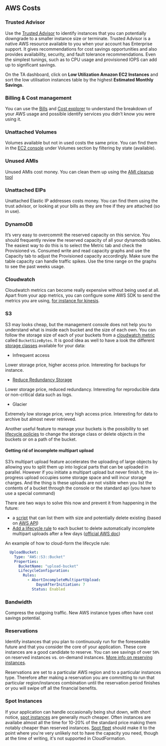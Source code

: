 AWS Costs
---------

### Trusted Advisor

Use the [Trusted Advisor](https://console.aws.amazon.com/trustedadvisor/home?#/dashboard) to identify instances that you can potentially downgrade to a smaller instance size or terminate. Trusted Advisor is a native AWS resource available to you when your account has Enterprise support. It gives recommendations for cost savings opportunities and also provides availability, security, and fault tolerance recommendations. Even the simplest tunings, such as to CPU usage and provisioned IOPS can add up to significant savings.

On the TA dashboard, click on **Low Utilization Amazon EC2 Instances** and sort the low utilisation instances table by the highest **Estimated Monthly Savings**. 

### Billing & Cost management
You can use the [Bills](https://console.aws.amazon.com/billing/home?region=eu-west-1#/bill) and [Cost explorer](https://console.aws.amazon.com/billing/home?region=eu-west-1#/bill) to understand the breakdown of your AWS usage and possible identify services you didn’t know you were using it.

### Unattached Volumes
Volumes available but not in used costs the same price. You can find them in the [EC2 console](https://eu-west-1.console.aws.amazon.com/ec2/v2/home?region=eu-west-1#Volumes:state=available;sort=size) under Volumes section by filtering by state (available).

### Unused AMIs
Unused AMIs cost money. You can clean them up using the [AMI cleanup tool](https://github.com/guardian/deploy-tools-platform/tree/master/cleanup)

### Unattached EIPs
Unattached Elastic IP addresses costs money. You can find them using the trust advisor, or looking at your bills as they are free if they are attached (so in use).

### DynamoDB
It’s very easy to overcommit the reserved capacity on this service. You should frequently review the reserved capacity of all your dynamodb tables. 
The easiest way to do this is to select the Metric tab and check the Provisioned vs. Consumed write and read capacity graphs and use the Capacity tab to adjust the Provisioned capacity accordingly. 
Make sure the table capacity can handle traffic spikes. Use the time range on the graphs to see the past weeks usage.


### Cloudwatch
Cloudwatch metrics can become really expensive without being used at all. Apart from your app metrics, you can configure some AWS SDK to send the metrics you are using, [for instance for kinesis](https://github.com/guardian/content-api/pull/1332/files#diff-60cf2d80ad25f26151966317093f6eb0R64). 

### S3
S3 may looks cheap, but the management console does not help you to understand what is inside each bucket and the size of each own. You can follow the storage size of each of your buckets from a [cloudwatch metric](https://eu-west-1.console.aws.amazon.com/cloudwatch/home?region=eu-west-1#metrics:metricFilter=Pattern%253DAWS%252FS3) called `BucketSizeBytes`. It is good idea as well to have a look the different [storage classes](https://aws.amazon.com/s3/storage-classes/) available for your data:

* Infrequent access

Lower storage price, higher access price. Interesting for backups for instance.


* [Reduce Redundancy Storage](https://aws.amazon.com/s3/reduced-redundancy/)

Lower storage price, reduced redundancy. Interesting for reproducible data or non-critical data such as logs.  

* Glacier

Extremely low storage price, very high access price. Interesting for data to archive but almost never retrieved.

Another useful feature to manage your buckets is the possibility to set [lifecycle policies](http://docs.aws.amazon.com/AmazonS3/latest/UG/lifecycle-configuration-bucket-no-versioning.html) to change the storage class or delete objects in the buckets or on a path of the bucket.

#### Getting rid of incomplete multipart upload

 S3’s multipart upload feature accelerates the uploading of large objects by allowing you to split them up into logical parts that can be uploaded in parallel. However if you initiate a multipart upload but never finish it, the in-progress upload occupies some storage space and will incur storage charges.
And the thing is these uploads are not visible when you list the contents of a bucket through the console or the standard api (you have to use a special command)

There are two ways to solve this now and prevent it from happening in the future:

* a [script](https://gist.github.com/mchv/9dccbd9245287b26e34ab78bad43ea6c) that can list them with size and potentially delete existing (based on [AWS API](http://docs.aws.amazon.com/cli/latest/reference/s3api/list-parts.html?highlight=list%20parts))
* [Add a lifecycle rule](https://aws.amazon.com/blogs/aws/s3-lifecycle-management-update-support-for-multipart-uploads-and-delete-markers/) to each bucket to delete automatically incomplete multipart uploads after a few days  ([official AWS doc](http://docs.aws.amazon.com/AmazonS3/latest/dev/mpuoverview.html#mpu-abort-incomplete-mpu-lifecycle-config)) 

An example of how to cloud-form the lifecycle rule:

```yaml
  UploadBucket:
    Type: "AWS::S3::Bucket"
    Properties:
      BucketName: "upload-bucket"
      LifecycleConfiguration:
        Rules:
          - AbortIncompleteMultipartUpload:
              DaysAfterInitiation: 7
            Status: Enabled
```

### Bandwidth
Compress the outgoing traffic.
New AWS instance types often have cost savings potential.

### Reservations

Identify instances that you plan to continuously run for the foreseeable future and that you consider the core of your application. These core instances are a good candidate to reserve.
You can see savings of over `50%` on reserved instances vs. on-demand instances. 
[More info on reserving instances](https://aws.amazon.com/ec2/purchasing-options/reserved-instances/getting-started/).

Reservations are set to a particular AWS region and to a particular instances type.
Therefore after making a reservation you are committing to run that particular region/instances combination until the reservation period finishes or you will swipe off all the financial benefits.

### Spot Instances

If your application can handle occasionally being shut down, with short notice, [spot instances](https://aws.amazon.com/ec2/spot/details/) are generally *much* cheaper. Often instances are availabe almost all the time for 10-20% of the standard price making them notably cheaper than reserved instances. [Spot fleet](http://docs.aws.amazon.com/AWSEC2/latest/UserGuide/spot-fleet.html) should make it to the point where you're very unlikely not to have the capacity you need, though at the time of writing, it's not supported in CloudFormation.
